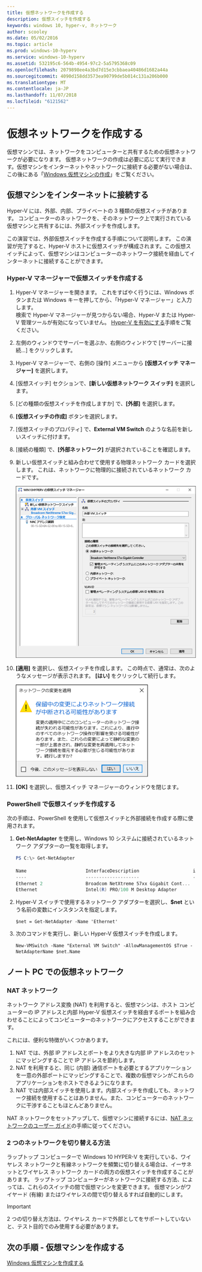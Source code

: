 ```yaml
---
title: 仮想ネットワークを作成する
description: 仮想スイッチを作成する
keywords: windows 10, hyper-v, ネットワーク
author: scooley
ms.date: 05/02/2016
ms.topic: article
ms.prod: windows-10-hyperv
ms.service: windows-10-hyperv
ms.assetid: 532195c6-564b-4954-97c2-5a5795368c09
ms.openlocfilehash: 2079898ee4a3bd7d15e3cbbaea40486d1682a44a
ms.sourcegitcommit: 4090d158dd3573ea90799de5b014c131a206b000
ms.translationtype: MT
ms.contentlocale: ja-JP
ms.lasthandoff: 11/07/2018
ms.locfileid: "6121562"
---
```

# <a name="create-a-virtual-network"></a>仮想ネットワークを作成する

仮想マシンでは、ネットワークをコンピューターと共有するための仮想ネットワークが必要になります。  仮想ネットワークの作成は必要に応じて実行できます。仮想マシンをインターネットやネットワークに接続する必要がない場合は、この後にある「[Windows 仮想マシンの作成](create-virtual-machine.md)」をご覧ください。


## <a name="connect-virtual-machines-to-the-internet"></a>仮想マシンをインターネットに接続する

Hyper-V には、外部、内部、プライベートの 3 種類の仮想スイッチがあります。 コンピューターのネットワークを、そのネットワーク上で実行されている仮想マシンと共有するには、外部スイッチを作成します。

この演習では、外部仮想スイッチを作成する手順について説明します。 この演習が完了すると、Hyper-V ホストに仮想スイッチが構成されます。この仮想スイッチによって、仮想マシンはコンピューターのネットワーク接続を経由してインターネットに接続することができます。 

### <a name="create-a-virtual-switch-with-hyper-v-manager"></a>Hyper-V マネージャーで仮想スイッチを作成する

1. Hyper-V マネージャーを開きます。  これをすばやく行うには、Windows ボタンまたは Windows キーを押してから、「Hyper-V マネージャー」と入力します。  
検索で Hyper-V マネージャーが見つからない場合、Hyper-V または Hyper-V 管理ツールが有効になっていません。  [Hyper-V を有効にする](enable-hyper-v.md)手順をご覧ください。

2. 左側のウィンドウでサーバーを選ぶか、右側のウィンドウで [サーバーに接続...] をクリックします。

3. Hyper-V マネージャーで、右側の [操作] メニューから **[仮想スイッチ マネージャー]** を選択します。 

4. [仮想スイッチ] セクションで、**[新しい仮想ネットワーク スイッチ]** を選択します。

5. [どの種類の仮想スイッチを作成しますか] で、**[外部]** を選択します。

6. **[仮想スイッチの作成]** ボタンを選択します。

7. [仮想スイッチのプロパティ] で、**External VM Switch** のような名前を新しいスイッチに付けます。

8. [接続の種類] で、**[外部ネットワーク]** が選択されていることを確認します。

9. 新しい仮想スイッチと組み合わせて使用する物理ネットワーク カードを選択します。 これは、ネットワークに物理的に接続されているネットワーク カードです。  

    ![](media/newSwitch_upd.png)

10. **[適用]** を選択し、仮想スイッチを作成します。 この時点で、通常は、次のようなメッセージが表示されます。 **[はい]** をクリックして続行します。

    ![](media/pen_changes_upd.png)  

11. **[OK]** を選択し、仮想スイッチ マネージャーのウィンドウを閉じます。


### <a name="create-a-virtual-switch-with-powershell"></a>PowerShell で仮想スイッチを作成する

次の手順は、PowerShell を使用して仮想スイッチと外部接続を作成する際に使用されます。 

1. **Get-NetAdapter** を使用し、Windows 10 システムに接続されているネットワーク アダプターの一覧を取得します。

    ```powershell
    PS C:\> Get-NetAdapter

    Name                      InterfaceDescription                    ifIndex Status       MacAddress             LinkSpeed
    ----                      --------------------                    ------- ------       ----------             ---------
    Ethernet 2                Broadcom NetXtreme 57xx Gigabit Cont...       5 Up           BC-30-5B-A8-C1-7F         1 Gbps
    Ethernet                  Intel(R) PRO/100 M Desktop Adapter            3 Up           00-0E-0C-A8-DC-31        10 Mbps  
    ```

2. Hyper-V スイッチで使用するネットワーク アダプターを選択し、**$net** という名前の変数にインスタンスを指定します。

    ```
    $net = Get-NetAdapter -Name 'Ethernet'
    ```

3. 次のコマンドを実行し、新しい Hyper-V 仮想スイッチを作成します。

    ```
    New-VMSwitch -Name "External VM Switch" -AllowManagementOS $True -NetAdapterName $net.Name
    ```

## <a name="virtual-networking-on-a-laptop"></a>ノート PC での仮想ネットワーク

### <a name="nat-networking"></a>NAT ネットワーク
ネットワーク アドレス変換 (NAT) を利用すると、仮想マシンは、ホスト コンピューターの IP アドレスと内部 Hyper-V 仮想スイッチを経由するポートを組み合わせることによってコンピューターのネットワークにアクセスすることができます。

これには、便利な特徴がいくつかあります。
1. NAT では、外部 IP アドレスとポートをより大きな内部 IP アドレスのセットにマッピングすることで IP アドレスを節約します。 
2. NAT を利用すると、同じ (内部) 通信ポートを必要とするアプリケーションを一意の外部ポートにマッピングすることで、複数の仮想マシンがこれらのアプリケーションをホストできるようになります。
3. NAT では内部スイッチを使用します。内部スイッチを作成しても、ネットワーク接続を使用することはありません。また、コンピューターのネットワークに干渉することもほとんどありません。

NAT ネットワークをセットアップして、仮想マシンに接続するには、[NAT ネットワークのユーザー ガイド](../user-guide/setup-nat-network.md)の手順に従ってください。

### <a name="the-two-switch-approach"></a>2 つのネットワークを切り替える方法

ラップトップ コンピューターで Windows 10 HYPER-V を実行している、ワイヤレス ネットワークと有線ネットワークを頻繁に切り替える場合は、イーサネットとワイヤレス ネットワーク カードの両方の仮想スイッチを作成することがあります。  ラップトップ コンピューターがネットワークに接続する方法、によっては、これらのスイッチの間で仮想マシンを変更できます。 仮想マシンがワイヤード (有線) またはワイヤレスの間で切り替えるすれば自動的にします。 

>[!IMPORTANT]
>2 つの切り替え方法は、ワイヤレス カードで外部としてをサポートしていないと、テスト目的でのみ使用する必要があります。

## <a name="next-step---create-a-virtual-machine"></a>次の手順 - 仮想マシンを作成する
[Windows 仮想マシンを作成する](create-virtual-machine.md)
